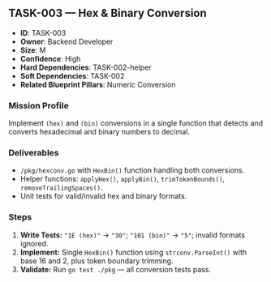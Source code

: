 ## TASK-003 — Hex & Binary Conversion

- **ID**: TASK-003
- **Owner**: Backend Developer
- **Size**: M
- **Confidence**: High
- **Hard Dependencies**: TASK-002-helper
- **Soft Dependencies**: TASK-002
- **Related Blueprint Pillars**: Numeric Conversion

### Mission Profile
Implement `(hex)` and `(bin)` conversions in a single function that detects and converts hexadecimal and binary numbers to decimal.

### Deliverables
- `/pkg/hexconv.go` with `HexBin()` function handling both conversions.
- Helper functions: `applyHex()`, `applyBin()`, `trimTokenBounds()`, `removeTrailingSpaces()`.
- Unit tests for valid/invalid hex and binary formats.

### Steps
1. **Write Tests:** `"1E (hex)"` → `"30"`; `"101 (bin)"` → `"5"`; invalid formats ignored.
2. **Implement:** Single `HexBin()` function using `strconv.ParseInt()` with base 16 and 2, plus token boundary trimming.
3. **Validate:** Run `go test ./pkg` — all conversion tests pass.
